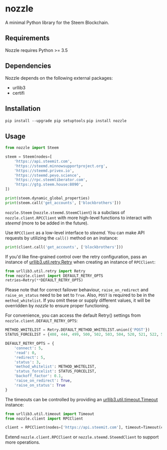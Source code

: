 # nozzle
A minimal Python library for the Steem Blockchain.

## Requirements
Nozzle requires Python >= 3.5

## Dependencies
Nozzle depends on the following external packages:
- urllib3
- certifi

## Installation
`pip install --upgrade pip setuptools`
`pip install nozzle`

## Usage

```python
from nozzle import Steem

steem = Steem(nodes=[
    'https://api.steemit.com',
    'https://steemd.minnowsupportproject.org',
    'https://steemd.privex.io',
    'https://steemd.pevo.science',
    'https://rpc.steemliberator.com',
    'https://gtg.steem.house:8090',
])

print(steem.dynamic_global_properties)
print(steem.call('get_accounts', ['blockbrothers']))
```

`nozzle.Steem` (`nozzle.steemd.SteemClient`) is a subclass of `nozzle.client.RPCClient` with more high-level functions to interact with _steemd_ (more to be added in the future).

Use `RPCClient` as a low-level interface to _steemd_. You can make API requests by utilizing the `call()` method on an instance:
```python
print(client.call('get_accounts', ['blockbrothers']))
```

If you'd like fine-grained control over the retry configuration, pass an instance of [urllib3.util.retry.Retry](http://urllib3.readthedocs.io/en/latest/reference/urllib3.util.html?highlight=Retry#urllib3.util.retry.Retry) when creating an instance of `RPCClient`:
```python
from urllib3.util.retry import Retry
from nozzle.client import DEFAULT_RETRY_OPTS
retries=Retry(**DEFAULT_RETRY_OPTS)
```
Please note that for correct failover behaviour, `raise_on_redirect` and `raise_on_status` need to be set to `True`. Also, `POST` is required to be in the `method_whitelist`. If you omit these or supply different values, it will be overridden by _nozzle_ to ensure proper functioning.

For convenience, you can access the default Retry() settings from `nozzle.client.DEFAULT_RETRY_OPTS`:
```python
METHOD_WHITELIST = Retry.DEFAULT_METHOD_WHITELIST.union({'POST'})
STATUS_FORCELIST = {408, 444, 499, 500, 502, 503, 504, 520, 521, 522, 523, 524, 527}

DEFAULT_RETRY_OPTS = {
    'connect': 5,
    'read': 0,
    'redirect': 5,
    'status': 3,
    'method_whitelist': METHOD_WHITELIST,
    'status_forcelist': STATUS_FORCELIST,
    'backoff_factor': 0.1,
    'raise_on_redirect': True,
    'raise_on_status': True
}
```

The timeouts can be controlled by providing an [urllib3.util.timeout.Timeout](http://urllib3.readthedocs.io/en/latest/reference/urllib3.util.html#urllib3.util.timeout.Timeout) instance:
```python
from urllib3.util.timeout import Timeout
from nozzle.client import RPCClient

client = RPCClient(nodes=['https://api.steemit.com'], timeout=Timeout(connect=2.0, read=7.0))
```

Extend `nozzle.client.RPCClient` or `nozzle.steemd.SteemdClient` to support more operations.
